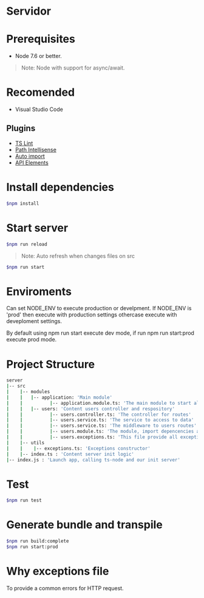 # Servidor 



# Prerequisites
* Node 7.6 or better.

> Note: Node with support for async/await.

# Recomended
* Visual Studio Code

## Plugins
* [TS Lint](https://marketplace.visualstudio.com/items?itemName=eg2.tslint)
* [Path Intellisense](https://marketplace.visualstudio.com/items?itemName=christian-kohler.path-intellisense)
* [Auto import](https://marketplace.visualstudio.com/items?itemName=steoates.autoimport)
* [API Elements](https://marketplace.visualstudio.com/items?itemName=vncz.vscode-apielements)

# Install dependencies
```bash
$npm install
```

# Start server
```bash
$npm run reload 
```
> Note: Auto refresh when changes files on src
```bash
$npm run start
```

# Enviroments
Can set NODE_ENV to execute production or develpment. If NODE_ENV is 'prod' then execute with production settings othercase execute with deveploment settings.

By default using npm run start execute dev mode, if run npm run start:prod execute prod mode.

# Project Structure
```bash
server
|-- src
|    |-- modules
|    |   |-- application: 'Main module'
|    |          |-- application.module.ts: 'The main module to start all modules'
|    |   |-- users: 'Content users controller and respository'
|    |          |-- users.controller.ts: 'The controller for routes'
|    |          |-- users.service.ts: 'The service to access to data'
|    |          |-- users.service.ts: 'The middleware to users routes'
|    |          |-- users.module.ts: 'The module, import depencencies and export services'
|    |          |-- users.exceptions.ts: 'This file provide all exceptions for users.'
|    |-- utils
|    |    |-- exceptions.ts: 'Exceptions constructor'
|    |-- index.ts : 'Content server init logic'
|-- index.js : 'Launch app, calling ts-node and our init server'
```


# Test
```bash
$npm run test
```

# Generate bundle and transpile
```bash
$npm run build:complete
$npm run start:prod
```

# Why exceptions file
To provide a common errors for HTTP request.



